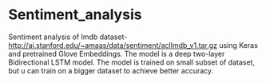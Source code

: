 # Sentiment_analysis
Sentiment analysis of Imdb dataset-http://ai.stanford.edu/~amaas/data/sentiment/aclImdb_v1.tar.gz using Keras and pretrained Glove Embeddings. The model is a deep two-layer Bidirectional LSTM model. The model is trained on small subset of dataset, but u can train on a bigger dataset to achieve better accuracy. 
